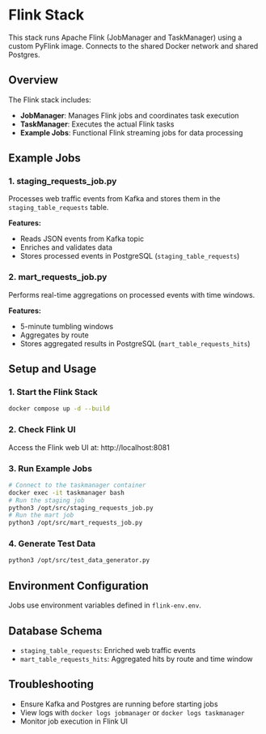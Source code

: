 # Flink Stack

This stack runs Apache Flink (JobManager and TaskManager) using a custom PyFlink image. Connects to the shared Docker network and shared Postgres.

## Overview

The Flink stack includes:
- **JobManager**: Manages Flink jobs and coordinates task execution
- **TaskManager**: Executes the actual Flink tasks
- **Example Jobs**: Functional Flink streaming jobs for data processing

## Example Jobs

### 1. staging_requests_job.py
Processes web traffic events from Kafka and stores them in the `staging_table_requests` table.

**Features:**
- Reads JSON events from Kafka topic
- Enriches and validates data
- Stores processed events in PostgreSQL (`staging_table_requests`)

### 2. mart_requests_job.py
Performs real-time aggregations on processed events with time windows.

**Features:**
- 5-minute tumbling windows
- Aggregates by route
- Stores aggregated results in PostgreSQL (`mart_table_requests_hits`)

## Setup and Usage

### 1. Start the Flink Stack
```bash
docker compose up -d --build
```

### 2. Check Flink UI
Access the Flink web UI at: http://localhost:8081

### 3. Run Example Jobs
```bash
# Connect to the taskmanager container
docker exec -it taskmanager bash
# Run the staging job
python3 /opt/src/staging_requests_job.py
# Run the mart job
python3 /opt/src/mart_requests_job.py
```

### 4. Generate Test Data
```bash
python3 /opt/src/test_data_generator.py
```

## Environment Configuration

Jobs use environment variables defined in `flink-env.env`.

## Database Schema

- `staging_table_requests`: Enriched web traffic events
- `mart_table_requests_hits`: Aggregated hits by route and time window

## Troubleshooting
- Ensure Kafka and Postgres are running before starting jobs
- View logs with `docker logs jobmanager` or `docker logs taskmanager`
- Monitor job execution in Flink UI 